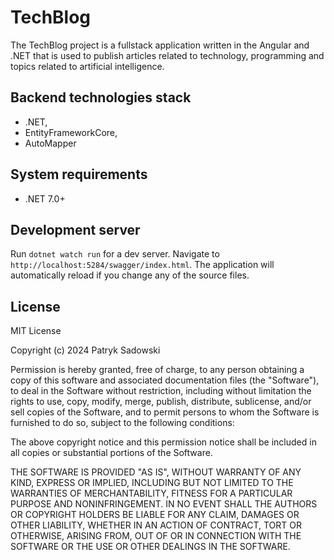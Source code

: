 # TechBlog

The TechBlog project is a fullstack application written in the Angular and .NET that is used to publish articles related to technology, programming and topics related to artificial intelligence.

## Backend technologies stack

- .NET,
- EntityFrameworkCore,
- AutoMapper

## System requirements

- .NET 7.0+

## Development server

Run `dotnet watch run` for a dev server. Navigate to `http://localhost:5284/swagger/index.html`. The application will automatically reload if you change any of the source files.

## License


MIT License

Copyright (c) 2024 Patryk Sadowski

Permission is hereby granted, free of charge, to any person obtaining a copy
of this software and associated documentation files (the "Software"), to deal
in the Software without restriction, including without limitation the rights
to use, copy, modify, merge, publish, distribute, sublicense, and/or sell
copies of the Software, and to permit persons to whom the Software is
furnished to do so, subject to the following conditions:

The above copyright notice and this permission notice shall be included in all
copies or substantial portions of the Software.

THE SOFTWARE IS PROVIDED "AS IS", WITHOUT WARRANTY OF ANY KIND, EXPRESS OR
IMPLIED, INCLUDING BUT NOT LIMITED TO THE WARRANTIES OF MERCHANTABILITY,
FITNESS FOR A PARTICULAR PURPOSE AND NONINFRINGEMENT. IN NO EVENT SHALL THE
AUTHORS OR COPYRIGHT HOLDERS BE LIABLE FOR ANY CLAIM, DAMAGES OR OTHER
LIABILITY, WHETHER IN AN ACTION OF CONTRACT, TORT OR OTHERWISE, ARISING FROM,
OUT OF OR IN CONNECTION WITH THE SOFTWARE OR THE USE OR OTHER DEALINGS IN THE
SOFTWARE.

